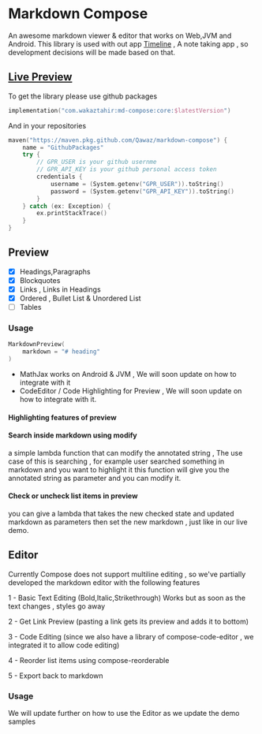 # Markdown Compose

An awesome markdown viewer & editor that works on Web,JVM and Android. This library is used
with out app [Timeline](https://play.google.com/store/apps/details?id=com.wakaztahir.timeline) , A note taking app , so development decisions will be made based on that.

## [Live Preview](https://qawaz.github.io/markdown-compose)

To get the library please use github packages

```kotlin
implementation("com.wakaztahir:md-compose:core:$latestVersion")
```

And in your repositories

```kotlin
maven("https://maven.pkg.github.com/Qawaz/markdown-compose") {
    name = "GithubPackages"
    try {
        // GPR_USER is your github usernme
        // GPR_API_KEY is your github personal access token
        credentials {
            username = (System.getenv("GPR_USER")).toString()
            password = (System.getenv("GPR_API_KEY")).toString()
        }
    } catch (ex: Exception) {
        ex.printStackTrace()
    }
}
```

## Preview

- [x] Headings,Paragraphs
- [x] Blockquotes
- [x] Links , Links in Headings
- [x] Ordered , Bullet List & Unordered List
- [ ] Tables

### Usage

```kotlin
MarkdownPreview(
    markdown = "# heading"
)
```

- MathJax works on Android & JVM , We will soon update on how to integrate with it
- CodeEditor / Code Highlighting for Preview , We will soon update on how to integrate with it.

#### Highlighting features of preview

#### Search inside markdown using modify
a simple lambda function that can modify the annotated string , The
use case of this is searching , for example user searched something in markdown and you want to highlight it
this function will give you the annotated string as parameter and you can modify it.
 
#### Check or uncheck list items in preview
you can give a lambda that takes the new checked state and updated markdown as parameters then set the new markdown , just like in our live demo.

## Editor

Currently Compose does not support multiline editing , so we've partially developed the markdown editor
with the following features

1 - Basic Text Editing (Bold,Italic,Strikethrough) Works but as soon as the text changes , styles go away

2 - Get Link Preview (pasting a link gets its preview and adds it to bottom)

3 - Code Editing (since we also have a library of compose-code-editor , we integrated it to allow code editing)

4 - Reorder list items using compose-reorderable

5 - Export back to markdown

### Usage

We will update further on how to use the Editor as we update the demo samples